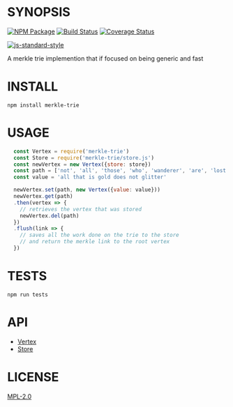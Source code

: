 # SYNOPSIS 
[![NPM Package](https://img.shields.io/npm/v/merkle-trie.svg?style=flat-square)](https://www.npmjs.org/package/merkle-trie)
[![Build Status](https://img.shields.io/travis/wanderer/merkle-trie.svg?branch=master&style=flat-square)](https://travis-ci.org/wanderer/merkle-trie)
[![Coverage Status](https://img.shields.io/coveralls/wanderer/merkle-trie.svg?style=flat-square)](https://coveralls.io/r/wanderer/merkle-trie)

[![js-standard-style](https://cdn.rawgit.com/feross/standard/master/badge.svg)](https://github.com/feross/standard)  

A merkle trie implemention that if focused on being generic and fast

# INSTALL
`npm install merkle-trie`

# USAGE

```javascript
  const Vertex = require('merkle-trie')
  const Store = require('merkle-trie/store.js')
  const newVertex = new Vertex({store: store})
  const path = ['not', 'all', 'those', 'who', 'wanderer', 'are', 'lost']
  const value = 'all that is gold does not glitter'

  newVertex.set(path, new Vertex({value: value}))
  newVertex.get(path)
  .then(vertex => {
    // retrieves the vertex that was stored
    newVertex.del(path)
  })
  .flush(link => {
    // saves all the work done on the trie to the store
    // and return the merkle link to the root vertex
  })
```

# TESTS
`npm run tests`

# API
 - [Vertex](./docs/Vertex.md)  
 - [Store](./docs/Store.md)

# LICENSE
[MPL-2.0](https://tldrlegal.com/license/mozilla-public-license-2.0-(mpl-2))
